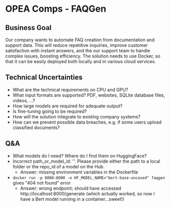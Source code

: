 # OPEA Comps - FAQGen
## Business Goal
Our company wants to automate FAQ creation from documentation and support data. This will reduce repetitive inquiries, improve customer satisfaction with instant answers, and the our support team to handle complex issues, boosting efficiency. The solution needs to use Docker, so that it can be easily deployed both locally and in various cloud services.

## Technical Uncertainties
- What are the technical requirements on CPU and GPU?
- What input formats are supported? PDF, websites, SQLite database files, videos, ...?
- How large models are required for adequate output?
- Is fine-tuning going to be required?
- How will the solution integrate to existing company systems?
- How can we prevent possible data breaches, e.g. if some users upload classified documents?

## Q&A
- What models do I need? Where do I find them on HuggingFace?
- Incorrect path_or_model_id: ''. Please provide either the path to a local folder or the repo_id of a model on the Hub.
    - Answer: missing environment variables in the Dockerfile
- `docker run -p 8000:8000 -e HF_MODEL_NAME="bert-base-uncased" faqgen` gives "404 not found" error
    - Answer: wrong endpoint; should have accessed http://localhost:8000/generate (which actually worked, so now I have a Bert model running in a container...sweet!)